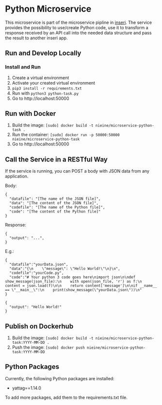 # Python Microservice

This microservice is part of the microservice pipline in [inseri](https://github.com/nie-ine/inseri). The service provides the possibility to use/create Python code, use it to transform a response received by an API call into the needed data structure and pass the result to another inseri app.

## Run and Develop Locally

### Install and Run
1. Create a virtual environment
1. Activate your created virtual environment
1. ``pip3 install -r requirements.txt``
1. Run with ``python3 python-task.py``
1. Go to http://localhost:50000

## Run with Docker

1. Build the image: ``[sudo] docker build -t nieine/microservice-python-task .``
1. Run the container: ``[sudo] docker run -p 50000:50000 nieine/microservice-python-task``
1. Go to http://localhost:50000

## Call the Service in a RESTful Way

If the service is running, you can POST a body with JSON data from any application. 

Body:
```
{
  "datafile": "[The name of the JSON file]",
  "data": "[The content of the JSON file]",
  "codefile": "[The name of the Python file]",
  "code": "[The content of the Python file]"
}
```
Response:
```
{
  "output": "...", 
}
```

E.g.: 
```
{
  "datafile":"yourData.json",
  "data":"{\n    \"message\": \"Hello World!\"\n}\n",
  "codefile":"yourCode.py",
  "code":"# Your python 3 code goes here\nimport json\n\ndef show_message(json_file):\n    with open(json_file, 'r') as f:\n        content = json.load(f)\n\n    return content['message']\n\nif __name__ == \"__main__\":\n    print(show_message(\"yourData.json\"))\n"
}

```

```
{
  "output": "Hello World!"
}
```

## Publish on Dockerhub

1. Build the image: ``[sudo] docker build -t nieine/microservice-python-task:YYYY-MM-DD .``
1. Push the image: ``[sudo] docker push nieine/microservice-python-task:YYYY-MM-DD``

## Python Packages

Currently, the following Python packages are installed: 

- yattag==1.14.0

To add more packages, add them to the requirements.txt file.  